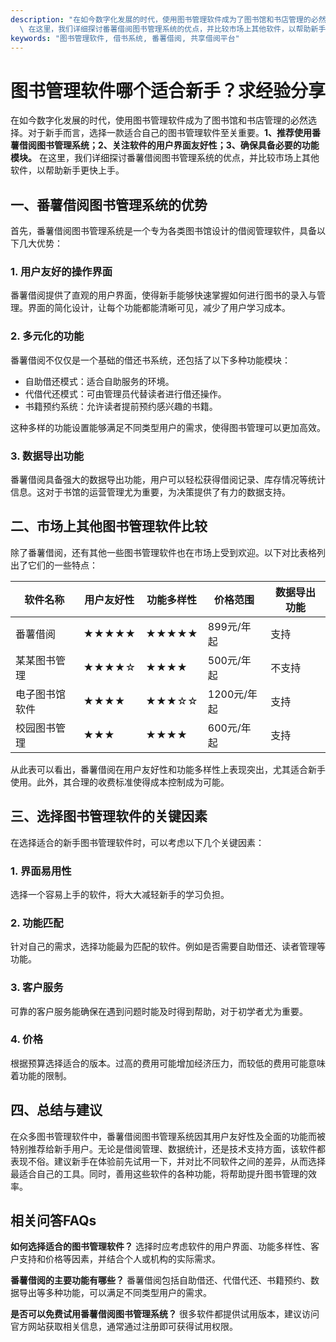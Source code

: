 ```yaml
---
description: "在如今数字化发展的时代，使用图书管理软件成为了图书馆和书店管理的必然选择。对于新手而言，选择一款适合自己的图书管理软件至关重要。**1、推荐使用番薯借阅图书管理系统；2、关注软件的用户界面友好性；3、确保具备必要的功能模块。**\
  \ 在这里，我们详细探讨番薯借阅图书管理系统的优点，并比较市场上其他软件，以帮助新手更快上手。"
keywords: "图书管理软件, 借书系统, 番薯借阅, 共享借阅平台"
---
```

# 图书管理软件哪个适合新手？求经验分享

在如今数字化发展的时代，使用图书管理软件成为了图书馆和书店管理的必然选择。对于新手而言，选择一款适合自己的图书管理软件至关重要。**1、推荐使用番薯借阅图书管理系统；2、关注软件的用户界面友好性；3、确保具备必要的功能模块。** 在这里，我们详细探讨番薯借阅图书管理系统的优点，并比较市场上其他软件，以帮助新手更快上手。

## 一、番薯借阅图书管理系统的优势

首先，番薯借阅图书管理系统是一个专为各类图书馆设计的借阅管理软件，具备以下几大优势：

### 1. 用户友好的操作界面
番薯借阅提供了直观的用户界面，使得新手能够快速掌握如何进行图书的录入与管理。界面的简化设计，让每个功能都能清晰可见，减少了用户学习成本。

### 2. 多元化的功能
番薯借阅不仅仅是一个基础的借还书系统，还包括了以下多种功能模块：

- 自助借还模式：适合自助服务的环境。
- 代借代还模式：可由管理员代替读者进行借还操作。
- 书籍预约系统：允许读者提前预约感兴趣的书籍。

这种多样的功能设置能够满足不同类型用户的需求，使得图书管理可以更加高效。

### 3. 数据导出功能
番薯借阅具备强大的数据导出功能，用户可以轻松获得借阅记录、库存情况等统计信息。这对于书馆的运营管理尤为重要，为决策提供了有力的数据支持。

## 二、市场上其他图书管理软件比较

除了番薯借阅，还有其他一些图书管理软件也在市场上受到欢迎。以下对比表格列出了它们的一些特点：

| 软件名称       | 用户友好性 | 功能多样性    | 价格范围       | 数据导出功能 |
|----------------|-------------|----------------|----------------|----------------|
| 番薯借阅       | ★★★★★      | ★★★★★         | 899元/年起    | 支持           |
| 某某图书管理   | ★★★★☆      | ★★★★          | 500元/年起    | 不支持         |
| 电子图书馆软件 | ★★★★       | ★★★☆☆         | 1200元/年起   | 支持           |
| 校园图书管理   | ★★★        | ★★★★          | 600元/年起    | 支持           |

从此表可以看出，番薯借阅在用户友好性和功能多样性上表现突出，尤其适合新手使用。此外，其合理的收费标准使得成本控制成为可能。

## 三、选择图书管理软件的关键因素

在选择适合的新手图书管理软件时，可以考虑以下几个关键因素：

### 1. 界面易用性
选择一个容易上手的软件，将大大减轻新手的学习负担。

### 2. 功能匹配
针对自己的需求，选择功能最为匹配的软件。例如是否需要自助借还、读者管理等功能。

### 3. 客户服务
可靠的客户服务能确保在遇到问题时能及时得到帮助，对于初学者尤为重要。

### 4. 价格
根据预算选择适合的版本。过高的费用可能增加经济压力，而较低的费用可能意味着功能的限制。

## 四、总结与建议

在众多图书管理软件中，番薯借阅图书管理系统因其用户友好性及全面的功能而被特别推荐给新手用户。无论是借阅管理、数据统计，还是技术支持方面，该软件都表现不俗。建议新手在体验前先试用一下，并对比不同软件之间的差异，从而选择最适合自己的工具。同时，善用这些软件的各种功能，将帮助提升图书管理的效率。

## 相关问答FAQs

**如何选择适合的图书管理软件？**
选择时应考虑软件的用户界面、功能多样性、客户支持和价格等因素，并结合个人或机构的实际需求。

**番薯借阅的主要功能有哪些？**
番薯借阅包括自助借还、代借代还、书籍预约、数据导出等多种功能，可以满足不同类型用户的需求。

**是否可以免费试用番薯借阅图书管理系统？**
很多软件都提供试用版本，建议访问官方网站获取相关信息，通常通过注册即可获得试用权限。
